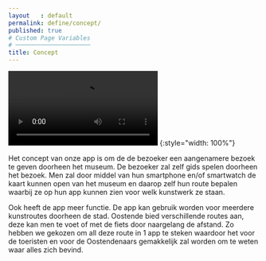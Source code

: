 ```yaml
---
layout   : default
permalink: define/concept/
published: true
# Custom Page Variables
# ─────────────────────
title: Concept
---
```




![video](http://127.0.0.1:4000/1718-nmd3-project/images/video.mp4)
{:style="width: 100%"}


Het concept van onze app is om de de bezoeker een aangenamere bezoek te geven doorheen het museum. De bezoeker zal zelf gids spelen doorheen het bezoek. Men zal door middel van hun smartphone en/of smartwatch de kaart kunnen open van het museum en daarop zelf hun route bepalen waarbij ze op hun app kunnen zien voor welk kunstwerk ze staan. 

Ook heeft de app meer functie. De app kan gebruik worden voor meerdere kunstroutes doorheen de stad. Oostende bied verschillende routes aan, deze kan men te voet of met de fiets door naargelang de afstand. Zo hebben we gekozen om all deze route in 1 app te steken waardoor het voor de toeristen en voor de Oostendenaars gemakkelijk zal worden om te weten waar alles zich bevind. 